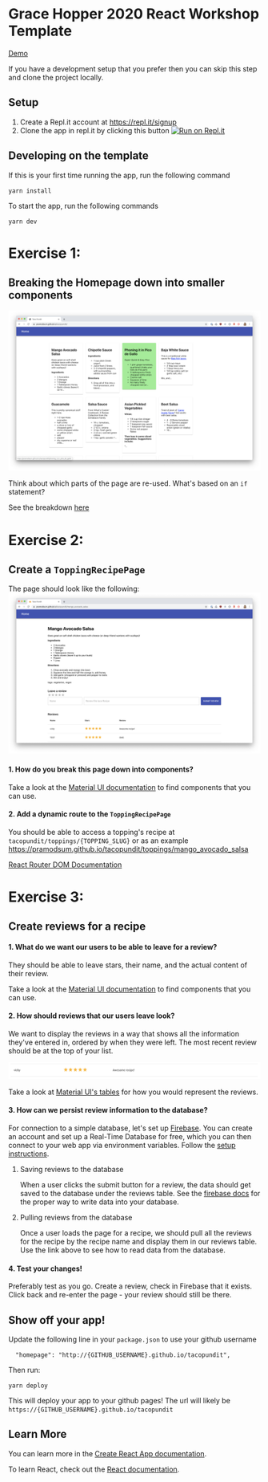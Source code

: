 # Grace Hopper 2020 React Workshop Template

[Demo](https://pramodsum.github.io/tacopundit/)

If you have a development setup that you prefer then you can skip this step and clone the project locally.

## Setup

1. Create a Repl.it account at https://repl.it/signup
2. Clone the app in repl.it by clicking this button [![Run on Repl.it](https://repl.it/badge/github/pramodsum/GHC20-React-Template)](https://repl.it/github/pramodsum/GHC20-React-Template)

## Developing on the template

If this is your first time running the app, run the following command
```
yarn install
```

To start the app, run the following commands

```
yarn dev
```

# Exercise 1: 

## Breaking the Homepage down into smaller components

![Homepage](https://github.com/pramodsum/GHC20-React-Template/blob/master/images/Screen%20Shot%202020-03-31%20at%2011.22.28%20AM.png?raw=true)

Think about which parts of the page are re-used. What's based on an `if` statement? 

See the breakdown [here](https://github.com/pramodsum/GHC20-React-Template/blob/master/images/home-component-breakdown.png?raw=true)

# Exercise 2: 

## Create a `ToppingRecipePage`

The page should look like the following: 
![Topping Recipe Page Screenshot](https://github.com/pramodsum/GHC20-React-Template/blob/master/images/Screen%20Shot%202020-03-31%20at%2012.19.29%20PM.png?raw=true)


#### 1. How do you break this page down into components?

Take a look at the [Material UI documentation](https://material-ui.com/getting-started/usage/) to find components that you can use.


#### 2. Add a dynamic route to the `ToppingRecipePage`

You should be able to access a topping's recipe at `tacopundit/toppings/{TOPPING_SLUG}` or as an example https://pramodsum.github.io/tacopundit/toppings/mango_avocado_salsa

[React Router DOM Documentation](https://reacttraining.com/react-router/web/guides/primary-components)

# Exercise 3: 

## Create reviews for a recipe

#### 1. What do we want our users to be able to leave for a review?
They should be able to leave stars, their name, and the actual content of their review. 

Take a look at the [Material UI documentation](https://material-ui.com/getting-started/usage/) to find components that you can use.

#### 2. How should reviews that our users leave look?
We want to display the reviews in a way that shows all the information they've entered in, ordered by when they were left. The most recent review should be at the top of your list. 

![Review](https://github.com/pramodsum/GHC20-React-Template/blob/master/images/Screen%20Shot%202020-03-31%20at%2012.19.43%20PM.png?raw=true)

Take a look at [Material UI's tables](https://material-ui.com/components/tables/) for how you would represent the reviews.

#### 3. How can we persist review information to the database?
For connection to a simple database, let's set up [Firebase](https://firebase.google.com/). You can create an account and set up a Real-Time Database for free, which you can then connect to your web app via environment variables. Follow the [setup instructions](https://firebase.google.com/docs/database/web/start).

1. Saving reviews to the database

   When a user clicks the submit button for a review, the data should get saved to the database under the reviews table. See the [firebase docs](https://firebase.google.com/docs/database/web/read-and-write) for the proper way to write data into your database.

2. Pulling reviews from the database
   
   Once a user loads the page for a recipe, we should pull all the reviews for the recipe by the recipe name and display them in our reviews table. Use the link above to see how to read data from the database.

#### 4. Test your changes!
Preferably test as you go. Create a review, check in Firebase that it exists. Click back and re-enter the page - your review should still be there.

## Show off your app!

Update the following line in your `package.json` to use your github username
```
  "homepage": "http://{GITHUB_USERNAME}.github.io/tacopundit",
```

Then run: 
```
yarn deploy
```

This will deploy your app to your github pages! 
The url will likely be  `https://{GITHUB_USERNAME}.github.io/tacopundit`

## Learn More

You can learn more in the [Create React App documentation](https://facebook.github.io/create-react-app/docs/getting-started).

To learn React, check out the [React documentation](https://reactjs.org/).
